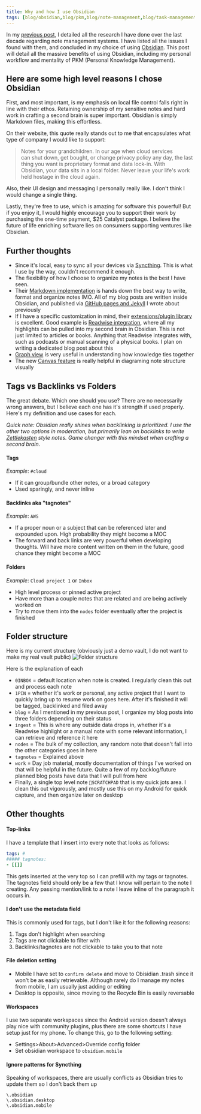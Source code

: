 ```yaml
---
title: Why and how I use Obsidian
tags: [blog/obsidian,blog/pkm,blog/note-management,blog/task-management,]
---
```

In my [previous post](/posts/My-comprehensive-note-management-systems-research/), I detailed all the research I have done over the last decade regarding note management systems. I have listed all the issues I found with them, and concluded in my choice of using [Obsidian](https://obsidian.md). This post will detail all the massive benefits of using Obsidian, including my personal workflow and mentality of PKM (Personal Knowledge Management).

## Here are some high level reasons I chose Obsidian
First, and most important, is my emphasis on local file control falls right in line with their ethos. Retaining ownership of my sensitive notes and hard work in crafting a second brain is super important. Obsidian is simply Markdown files, making this effortless. 

On their website, this quote really stands out to me that encapsulates what type of company I would like to support:
> Notes for your grandchildren. In our age when cloud services can shut down, get bought, or change privacy policy any day, the last thing you want is proprietary format and data lock-in. With Obsidian, your data sits in a local folder. Never leave your life's work held hostage in the cloud again.

Also, their UI design and messaging I personally really like. I don't think I would change a single thing. 

Lastly, they're free to use, which is amazing for software this powerful! But if you enjoy it, I would highly encourage you to support their work by purchasing the one-time payment, $25 Catalyst package. I believe the future of life enriching software lies on consumers supporting ventures like Obsidian.

## Further thoughts
- Since it's local, easy to sync all your devices via [Syncthing](https://github.com/canton7/SyncTrayzor). This is what I use by the way, couldn't recommend it enough.
- The flexibility of how I choose to organize my notes is the best I have seen.
- Their [Markdown implementation](https://help.obsidian.md/How+to/Format+your+notes) is hands down the best way to write, format and organize notes IMO. All of my blog posts are written inside Obsidian, and published via [GitHub pages and Jekyll](https://centifanto.net/posts/Easily-build-a-website-with-GitHub-pages/) I wrote about previously
- If I have a specific customization in mind, their [extensions/plugin library](https://obsidian.md/plugins) is excellent. Good example is [Readwise integration](https://help.readwise.io/article/125-how-does-the-readwise-to-obsidian-export-integration-work), where all my highlights can be pulled into my second brain in Obsidian. This is not just limited to articles or books. Anything that Readwise integrates with, such as podcasts or manual scanning of a physical books. I plan on writing a dedicated blog post about this
- [Graph view](https://help.obsidian.md/Plugins/Graph+view) is very useful in understanding how knowledge ties together
- The new [Canvas feature](https://obsidian.md/canvas) is really helpful in diagraming note structure visually

## Tags vs Backlinks vs Folders
The great debate. Which one should you use? There are no necessarily wrong answers, but I believe each one has it's strength if used properly. Here's my definition and use cases for each.

*Quick note: Obsidian really shines when backlinking is prioritized. I use the other two options  in moderation, but primarily lean on backlinks to write [Zettlekasten](https://zettelkasten.de/introduction/) style notes. Game changer with this mindset when crafting a second brain.*

#### Tags
*Example*: `#cloud`
- If it can group/bundle other notes, or a broad category
- Used sparingly, and never inline

#### Backlinks aka "tagnotes"
*Example*: `AWS`
- If a proper noun or a subject that can be referenced later and expounded upon. High probability they might become a MOC
- The forward and back links are very powerful when developing thoughts. Will have more content written on them in the future, good chance they might become a MOC

#### Folders
*Example*: `Cloud project 1` or `Inbox`
- High level process or pinned active project
- Have more than a couple notes that are related and are being actively worked on
- Try to move them into the `nodes` folder eventually after the project is finished

## Folder structure
Here is my current structure (obviously just a demo vault, I do not want to make my real vault public)
![Folder structure](/assets/img/obsidian_folder_structure.png)

Here is the explanation of each
- `0INBOX` = default location when note is created. I regularly clean this out and process each note
- `1PIN` = whether it's work or personal, any active project that I want to quickly bring up to resume work on goes here. After it's finished it will be tagged, backlinked and filed away
- `blog` = As I mentioned in my previous post, I organize my blog posts into three folders depending on their status
- `ingest` = This is where any outside data drops in, whether it's a Readwise highlight or a manual note with some relevant information, I can retrieve and reference it here
- `nodes` = The bulk of my collection, any random note that doesn't fall into the other categories goes in here
- `tagnotes` = Explained above
- `work` = Day job material, mostly documentation of things I've worked on that will be helpful in the future. Quite a few of my backlog/future planned blog posts have data that I will pull from here
- Finally, a single top level note `📝SCRATCHPAD` that is my quick jots area. I clean this out vigorously, and mostly use this on my Android for quick capture, and then organize later on desktop

## Other thoughts

#### Top-links
I have a template that I insert into every note that looks as follows:
```yaml
tags: #
##### tagnotes:
- [[]]
```

This gets inserted at the very top so I can prefill with my tags or tagnotes. The tagnotes field should only be a few that I know will pertain to the note I creating. Any passing mention/link to a note I leave inline of the paragraph it occurs in. 

#### I don't use the metadata field 
This is commonly used for tags, but I don't like it for the following reasons:
1. Tags don't highlight when searching
2. Tags are not clickable to filter with
3. Backlinks/tagnotes are not clickable to take you to that note

#### File deletion setting
- Mobile I have set to `confirm delete` and move to Obisidian .trash since it won't be as easily retrievable. Although rarely do I manage my notes from mobile, I am usually just adding or editing
- Desktop is opposite, since moving to the Recycle Bin is easily reversable

#### Workspaces
I use two separate workspaces since the Android version doesn't always play nice with community plugins, plus there are some shortcuts I have setup just for my phone. To change this, go to the following setting:
- Settings>About>Advanced>Override config folder
- Set obsidian workspace to `obsidian.mobile`

#### Ignore patterns for Syncthing
Speaking of workspaces, there are usually conflicts as Obsidian tries to update them so I don't back them up
```
\.obsidian
\.obsidian.desktop
\.obsidian.mobile
```